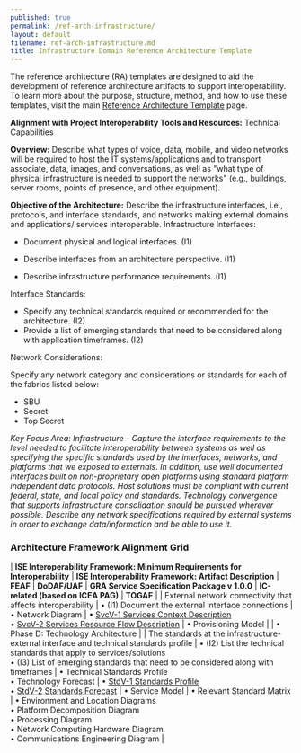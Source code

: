 ```yaml
---
published: true
permalink: /ref-arch-infrastructure/
layout: default
filename: ref-arch-infrastructure.md
title: Infrastructure Domain Reference Architecture Template
---
```


The reference architecture (RA) templates are designed to aid the development of reference architecture artifacts to support interoperability. To learn more about the purpose, structure, method, and how to use these templates, visit the main [Reference Architecture Template](/ref-arch-template) page.

**Alignment with Project Interoperability Tools and Resources:** Technical Capabilities

**Overview:** Describe what types of voice, data, mobile, and video networks will be required to host the IT systems/applications and to transport associate, data, images, and conversations, as well as "what type of physical infrastructure is needed to support the networks" (e.g., buildings, server rooms, points of presence, and other equipment).

**Objective of the Architecture:** Describe the infrastructure interfaces, i.e., protocols, and interface standards, and networks making external domains and applications/ services interoperable. Infrastructure Interfaces:

* Document physical and logical interfaces. (I1)

* Describe interfaces from an architecture perspective. (I1)

* Describe infrastructure performance requirements. (I1)

Interface Standards:

* Specify any technical standards required or recommended for the architecture. (I2)
* Provide a list of emerging standards that need to be considered along with application timeframes. (I2)

Network Considerations:

Specify any network category and considerations or standards for each of the fabrics listed below:

* SBU
* Secret
* Top Secret

*Key Focus Area: Infrastructure - Capture the interface requirements to the level needed to facilitate interoperability between systems as well as specifying the specific standards used by the interfaces, networks, and platforms that we exposed to externals. In addition, use well documented interfaces built on non-proprietary open platforms using standard platform independent data protocols. Host solutions must be compliant with current federal, state, and local policy and standards. Technology convergence that supports infrastructure consolidation should be pursued wherever possible. Describe any network specifications required by external systems in order to exchange data/information and be able to use it.*

### Architecture Framework Alignment Grid

| **ISE Interoperability Framework: Minimum Requirements for Interoperability** | **ISE Interoperability Framework: Artifact Description** | **FEAF** | **DoDAF/UAF** | **GRA Service Specification Package v 1.0.0** | **IC-related (based on ICEA PAG)** | **TOGAF** |
| External network connectivity that affects interoperability | • (I1) Document the external interface connections | • Network Diagram | • [SvcV-1 Services Context Description](http://dodcio.defense.gov/dodaf20/dodaf20_services1.aspx) <br/> • [SvcV-2 Services Resource Flow Description](http://dodcio.defense.gov/dodaf20/dodaf20_services2.aspx) | • Provisioning Model | | • Phase D: Technology Architecture |
| The standards at the infrastructure-external interface and technical standards profile | • (I2) List the technical standards that apply to services/solutions <br/> • (I3) List of emerging standards that need to be considered along with timeframes | • Technical Standards Profile <br/> • Technology Forecast | • [StdV-1 Standards Profile](http://dodcio.defense.gov/dodaf20/dodaf20_stdv1.aspx) <br/> • [StdV-2 Standards Forecast](http://dodcio.defense.gov/dodaf20/dodaf20_stdv2.aspx) | • Service Model | • Relevant Standard Matrix | • Environment and Location Diagrams <br/> • Platform Decomposition Diagram <br/> • Processing Diagram <br/> • Network Computing Hardware Diagram <br/> • Communications Engineering Diagram |
